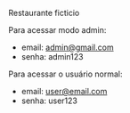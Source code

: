 
Restaurante ficticio

Para acessar modo admin:
- email: admin@gmail.com
- senha: admin123

Para acessar o usuário normal:
- email: user@email.com
- senha: user123
